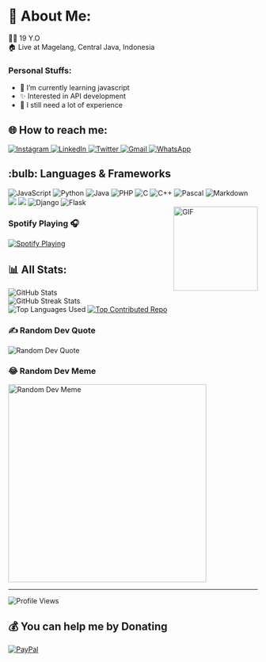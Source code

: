   <h1>💫 About Me:</h1>
  <p>🤷‍♂️ 19 Y.O<br>🏠 Live at Magelang, Central Java, Indonesia</p>

  <h3>Personal Stuffs:</h2>
  <ul>
    <li>🌱 I’m currently learning javascript</li>
    <li>✨ Interested in API development</li>
    <li>🤔 I still need a lot of experience</li>
  </ul>

  <h2>🌐 How to reach me:</h2>
  <a href="https://instagram.com/abcdefuceek">
    <img src="https://img.shields.io/badge/Instagram-%23E4405F.svg?style=for-the-badge&logo=Instagram&logoColor=white" alt="Instagram">
  </a>
  <a href="https://www.linkedin.com/in/irwan-xyans/">
    <img src="https://img.shields.io/badge/-LikedIn-blue?style=for-the-badge&logo=Linkedin&logoColor=white&link=https://www.linkedin.com/in/irwan-xyans/" alt="LinkedIn">
  </a>
  <a href="https://twitter.com/irwanx_taa">
    <img src="https://img.shields.io/badge/-Twitter-1ca0f1?style=for-the-badge&labelColor=1ca0f1&logo=twitter&logoColor=white&link=https://twitter.com/irwanx_taa" alt="Twitter">
  </a>
  <a href="mailto:irwan080304@gmail.com">
    <img src="https://img.shields.io/badge/-Email-c14438?style=for-the-badge&logo=Gmail&logoColor=white&link=mailto:irwan080304@gmail.com" alt="Gmail">
  </a>
  <a href="https://wa.me/628882611841/">
    <img src="https://img.shields.io/badge/WhatsApp-green?style=for-the-badge&logo=whatsapp&logoColor=white&link=https://wa.me/628882611841/" alt="WhatsApp">
  </a>

  <h2>:bulb: Languages & Frameworks</h2>
  <div align="left">
    <img src="https://img.shields.io/badge/javascript%20-%23323330.svg?&style=for-the-badge&logo=javascript&logoColor=%23F7DF1E" alt="JavaScript"/>
    <img src="https://img.shields.io/badge/python-3670A0?style=for-the-badge&logo=python&logoColor=ffdd54" alt="Python"/>
    <img src="https://img.shields.io/badge/java-%23ED8B00.svg?style=for-the-badge&logo=java&logoColor=white" alt="Java"/>
    <img src="https://img.shields.io/badge/php-%23777BB4.svg?style=for-the-badge&logo=php&logoColor=white" alt="PHP"/>
    <img src="https://img.shields.io/badge/c-%2300599C.svg?style=for-the-badge&logo=c&logoColor=white" alt="C"/>
    <img src="https://img.shields.io/badge/c++-%2300599C.svg?style=for-the-badge&logo=c%2B%2B&logoColor=white" alt="C++"/>
    <img src="https://img.shields.io/badge/pascal-%2314354C.svg?style=for-the-badge&logo=pascal&logoColor=white" alt="Pascal"/>
    <img src="https://img.shields.io/badge/markdown-%23000000.svg?style=for-the-badge&logo=markdown&logoColor=white" alt="Markdown"/>
    <br>
    <img src="https://img.shields.io/badge/express.js-%23404d59.svg?style=for-the-badge&logo=express&logoColor=%2361DAFB"/>
    <img src="https://img.shields.io/badge/next%20js-%23000000?&style=for-the-badge&logo=next.js&logoColor=white"/>
    <img src="https://img.shields.io/badge/django-%23092E20.svg?style=for-the-badge&logo=django&logoColor=white" alt="Django"/>
    <img src="https://img.shields.io/badge/flask-%23000.svg?style=for-the-badge&logo=flask&logoColor=white" alt="Flask"/>
  </div>

  <img align="right" alt="GIF" height="170px" src="https://media.giphy.com/media/J5B1Y8QZnzXXbLQIBu/giphy.gif" />
  
  <h3>Spotify Playing 🎧</h3>
  <a href="https://spotify-github-profile.vercel.app/api/view?uid=1uqkzleqefqbfe9570f8ig0bb&redirect=true">
    <img src="https://spotify-github-profile.vercel.app/api/view.svg?uid=1uqkzleqefqbfe9570f8ig0bb&cover_image=true&theme=novatorem&show_offline=false&background_color=121212&interchange=true" alt="Spotify Playing">
  </a>

  <h2>📊 All Stats:</h2>
  <img src="https://github-readme-stats-carol42.vercel.app/api?username=irwanx&theme=tokyonight&hide_border=false&include_all_commits=true&count_private=true" alt="GitHub Stats"/><br/>
  <img src="https://github-readme-streak-stats.herokuapp.com/?user=irwanx&theme=tokyonight&hide_border=false" alt="GitHub Streak Stats"/><br/>
  <img src="https://github-readme-stats.vercel.app/api/top-langs/?username=irwanx&theme=tokyonight&hide_border=false&include_all_commits=true&count_private=true&layout=compact" alt="Top Languages Used"/>

  <a href="https://github.com/irwanx">
    <img src="https://github-contributor-stats.vercel.app/api?username=irwanx&limit=5&theme=tokyonight&combine_all_yearly_contributions=true" alt="Top Contributed Repo">
  </a>

  <h3>✍️ Random Dev Quote</h3>
  <img src="https://quotes-github-readme.vercel.app/api?type=horizontal&theme=radical" alt="Random Dev Quote"/>

  <h3>😂 Random Dev Meme</h3>
  <img src="https://randommeme-five.vercel.app/" alt="Random Dev Meme" style="height: 400px;"/>

  <hr>
  <img src="https://komarev.com/ghpvc/?username=irwanx&color=blue" alt="Profile Views">

  <h2>💰 You can help me by Donating</h2>
  <a href="https://paypal.me/irwanxyans">
    <img src="https://img.shields.io/badge/PayPal-00457C?style=for-the-badge&logo=paypal&logoColor=white" alt="PayPal">
  </a>

